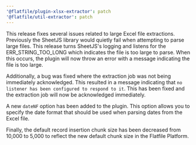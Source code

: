 ```yaml
---
'@flatfile/plugin-xlsx-extractor': patch
'@flatfile/util-extractor': patch
---
```


This release fixes several issues related to large Excel file extractions. Previously the SheetJS library would quietly fail when attempting to parse large files. This release turns SheetJS's logging and listens for the ERR_STRING_TOO_LONG which indicates the file is too large to parse. When this occurs, the plugin will now throw an error with a message indicating the file is too large.

Additionally, a bug was fixed where the extraction job was not being immediately acknowledged. This resulted in a message indicating that `no listener has been configured to respond to it`. This has been fixed and the extraction job will now be acknowledged immediately.

A new `dateNF` option has been added to the plugin. This option allows you to specify the date format that should be used when parsing dates from the Excel file.

Finally, the default record insertion chunk size has been decreased from 10,000 to 5,000 to reflect the new default chunk size in the Flatfile Platform.